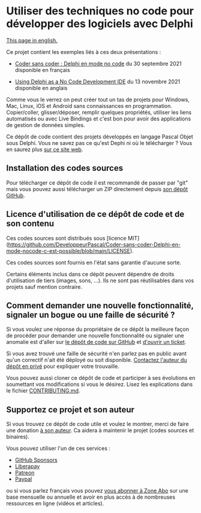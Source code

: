 # Utiliser des techniques no code pour développer des logiciels avec Delphi

[This page in english.](README.md)

Ce projet contient les exemples liés à ces deux présentations :

- [Coder sans coder : Delphi en mode no code](https://serialstreameur.fr/webinaire-20210930.php) du 30 septembre 2021 disponible en français

- [Using Delphi as a No Code Development IDE](https://serialstreameur.fr/delphicon-2021-delphi-nocode.php) du 13 novembre 2021 disponible en anglais

Comme vous le verrez on peut créer tout un tas de projets pour Windows, Mac, Linux, iOS et Android sans connaissances en programmation. Copier/coller, glisser/déposer, remplir quelques propriétés, utiliser les liens automatisés ou avec Live Bindings et c'est bon pour avoir des applications de gestion de données simples.

Ce dépôt de code contient des projets développés en langage Pascal Objet sous Delphi. Vous ne savez pas ce qu'est Dephi ni où le télécharger ? Vous en saurez plus [sur ce site web](https://delphi-resources.developpeur-pascal.fr/).

## Installation des codes sources

Pour télécharger ce dépôt de code il est recommandé de passer par "git" mais vous pouvez aussi télécharger un ZIP directement depuis [son dépôt GitHub](https://github.com/DeveloppeurPascal/Coder-sans-coder-Delphi-en-mode-nocode-c-est-possible).

## Licence d'utilisation de ce dépôt de code et de son contenu

Ces codes sources sont distribués sous [licence MIT] (https://github.com/DeveloppeurPascal/Coder-sans-coder-Delphi-en-mode-nocode-c-est-possible/blob/main/LICENSE).

Ces codes sources sont fournis en l'état sans garantie d'aucune sorte.

Certains éléments inclus dans ce dépôt peuvent dépendre de droits d'utilisation de tiers (images, sons, ...). Ils ne sont pas réutilisables dans vos projets sauf mention contraire.

## Comment demander une nouvelle fonctionnalité, signaler un bogue ou une faille de sécurité ?

Si vous voulez une réponse du propriétaire de ce dépôt la meilleure façon de procéder pour demander une nouvelle fonctionnalité ou signaler une anomalie est d'aller sur [le dépôt de code sur GitHub](https://github.com/DeveloppeurPascal/Coder-sans-coder-Delphi-en-mode-nocode-c-est-possible) et [d'ouvrir un ticket](https://github.com/DeveloppeurPascal/Coder-sans-coder-Delphi-en-mode-nocode-c-est-possible/issues).

Si vous avez trouvé une faille de sécurité n'en parlez pas en public avant qu'un correctif n'ait été déployé ou soit disponible. [Contactez l'auteur du dépôt en privé](https://developpeur-pascal.fr/nous-contacter.php) pour expliquer votre trouvaille.

Vous pouvez aussi cloner ce dépôt de code et participer à ses évolutions en soumettant vos modifications si vous le désirez. Lisez les explications dans le fichier [CONTRIBUTING.md](CONTRIBUTING.md).

## Supportez ce projet et son auteur

Si vous trouvez ce dépôt de code utile et voulez le montrer, merci de faire une donation [à son auteur](https://github.com/DeveloppeurPascal). Ca aidera à maintenir le projet (codes sources et binaires).

Vous pouvez utiliser l'un de ces services :

* [GitHub Sponsors](https://github.com/sponsors/DeveloppeurPascal)
* [Liberapay](https://liberapay.com/PatrickPremartin)
* [Patreon](https://www.patreon.com/patrickpremartin)
* [Paypal](https://www.paypal.com/paypalme/patrickpremartin)

ou si vous parlez français vous pouvez [vous abonner à Zone Abo](https://zone-abo.fr/nos-abonnements.php) sur une base mensuelle ou annuelle et avoir en plus accès à de nombreuses ressources en ligne (vidéos et articles).
